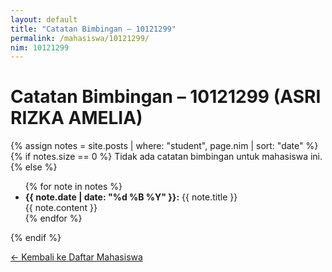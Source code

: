 ```yaml
---
layout: default
title: "Catatan Bimbingan – 10121299"
permalink: /mahasiswa/10121299/
nim: 10121299
---
```


# Catatan Bimbingan – 10121299 (ASRI RIZKA AMELIA)

{% assign notes = site.posts | where: "student", page.nim | sort: "date" %}
{% if notes.size == 0 %}
Tidak ada catatan bimbingan untuk mahasiswa ini.
{% else %}
<ul>
  {% for note in notes %}
  <li>
    <strong>{{ note.date | date: "%d %B %Y" }}:</strong> {{ note.title }}  
    <div>{{ note.content }}</div>
  </li>
  {% endfor %}
</ul>
{% endif %}

[← Kembali ke Daftar Mahasiswa](/skripsi/mahasiswa/)

